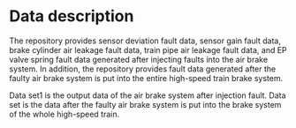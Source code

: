 # Data description

The repository provides sensor deviation fault data, sensor gain fault data, brake cylinder air leakage fault data, train pipe air leakage fault data, and EP valve spring fault data generated after injecting faults into the air brake system. In addition, the repository provides fault data generated after the faulty air brake system is put into the entire high-speed train brake system.

Data set1 is the output data of the air brake system after injection fault. Data set is the data after the faulty air brake system is put into the brake system of the whole high-speed train.
